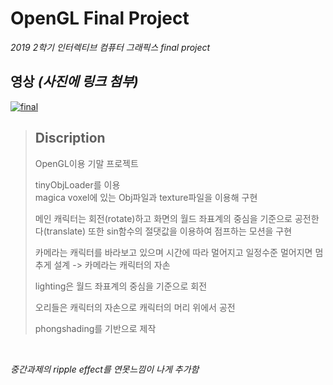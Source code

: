 # OpenGL Final Project

_2019 2학기 인터렉티브 컴퓨터 그래픽스 final project_

## 영상 _(사진에 링크 첨부)_

[![final](http://img.youtube.com/vi/QX7WJSPyq7k/0.jpg)](https://www.youtube.com/watch?v=QX7WJSPyq7k?t=0s)


>## Discription
>OpenGL이용 기말 프로젝트</br>
>
>tinyObjLoader를 이용</br>
>magica voxel에 있는 Obj파일과 texture파일을 이용해 구현</br>
>
>메인 캐릭터는 회전(rotate)하고 화면의 월드 좌표계의 중심을 기준으로 공전한다(translate) 또한 sin함수의 절댓값을 이용하여 점프하는 모션을 구현
>
>카메라는 캐릭터를 바라보고 있으며 시간에 따라 멀어지고 일정수준 멀어지면 멈추게 설계 -> 카메라는 캐릭터의 자손
>
>lighting은 월드 좌표계의 중심을 기준으로 회전
>
>오리들은 캐릭터의 자손으로 캐릭터의 머리 위에서 공전
>
>phongshading를 기반으로 제작


</br>

_중간과제의 ripple effect를 연못느낌이 나게 추가함_
